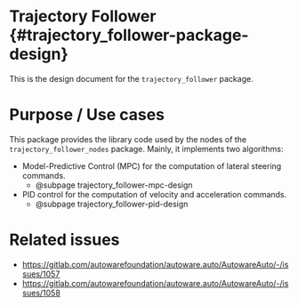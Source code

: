 # Trajectory Follower {#trajectory_follower-package-design}

This is the design document for the `trajectory_follower` package.

# Purpose / Use cases

<!-- Required -->
<!-- Things to consider:
    - Why did we implement this feature? -->

This package provides the library code used by the nodes of the `trajectory_follower_nodes` package.
Mainly, it implements two algorithms:

- Model-Predictive Control (MPC) for the computation of lateral steering commands.
  - @subpage trajectory_follower-mpc-design
- PID control for the computation of velocity and acceleration commands.
  - @subpage trajectory_follower-pid-design

# Related issues

<!-- Required -->

- <https://gitlab.com/autowarefoundation/autoware.auto/AutowareAuto/-/issues/1057>
- <https://gitlab.com/autowarefoundation/autoware.auto/AutowareAuto/-/issues/1058>

